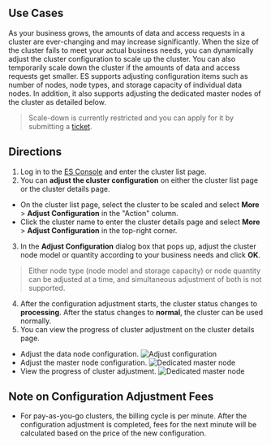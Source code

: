 ﻿## Use Cases

As your business grows, the amounts of data and access requests in a cluster are ever-changing and may increase significantly. When the size of the cluster fails to meet your actual business needs, you can dynamically adjust the cluster configuration to scale up the cluster. You can also temporarily scale down the cluster if the amounts of data and access requests get smaller. ES supports adjusting configuration items such as number of nodes, node types, and storage capacity of individual data nodes. In addition, it also supports adjusting the dedicated master nodes of the cluster as detailed below.

> Scale-down is currently restricted and you can apply for it by submitting a [ticket](https://console.cloud.tencent.com/workorder/category).

## Directions

1. Log in to the [ES Console](https://console.cloud.tencent.com/es) and enter the cluster list page.
2. You can **adjust the cluster configuration** on either the cluster list page or the cluster details page. 
 - On the cluster list page, select the cluster to be scaled and select **More** > **Adjust Configuration** in the "Action" column.
 - Click the cluster name to enter the cluster details page and select **More** > **Adjust Configuration** in the top-right corner.
3. In the **Adjust Configuration** dialog box that pops up, adjust the cluster node model or quantity according to your business needs and click **OK**.

> Either node type (node model and storage capacity) or node quantity can be adjusted at a time, and simultaneous adjustment of both is not supported.

4. After the configuration adjustment starts, the cluster status changes to **processing**. After the status changes to **normal**, the cluster can be used normally.  
5. You can view the progress of cluster adjustment on the cluster details page.


- Adjust the data node configuration.
  ![Adjust configuration](https://main.qcloudimg.com/raw/ea8d73de889458f1b2ad29bbe7bca0cf.png)
- Adjust the master node configuration.
  ![Dedicated master node](https://main.qcloudimg.com/raw/d46e45aab5e1599711489244d5b186a4.png)
- View the progress of cluster adjustment.
  ![Dedicated master node](https://main.qcloudimg.com/raw/3cea7e6bb34b7c8930173dd8f0946c24.png)

## Note on Configuration Adjustment Fees

- For pay-as-you-go clusters, the billing cycle is per minute. After the configuration adjustment is completed, fees for the next minute will be calculated based on the price of the new configuration.
